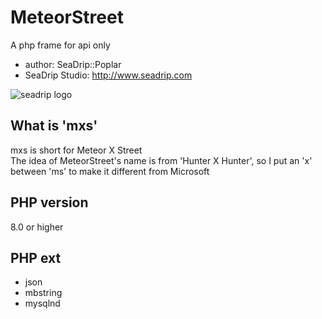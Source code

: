 # MeteorStreet
A php frame for api only  
* author: SeaDrip::Poplar  
* SeaDrip Studio: http://www.seadrip.com  

![seadrip logo](http://www.seadrip.com/seadrip_logo.png "SeaDrip Studio")

## What is 'mxs'
mxs is short for Meteor X Street  
The idea of MeteorStreet's name is from 'Hunter X Hunter', so I put an 'x' between 'ms' to make it different from Microsoft

## PHP version
8.0 or higher

## PHP ext
* json
* mbstring
* mysqlnd

